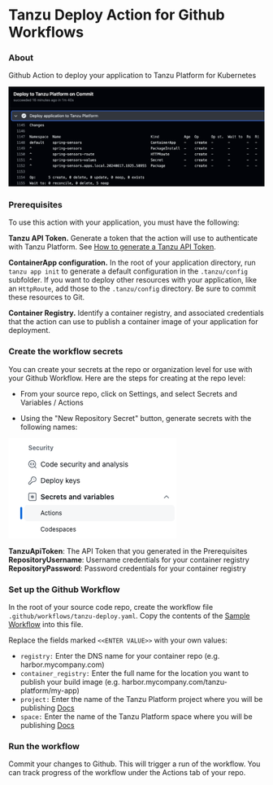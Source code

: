 # Tanzu Deploy Action for Github Workflows

### About

Github Action to deploy your application to Tanzu Platform for Kubernetes

![tanzu-deploy-action](images/preview.png)

### Prerequisites

To use this action with your application, you must have the following:

**Tanzu API Token.** Generate a token that the action will use to authenticate with Tanzu Platform. See [How to generate a Tanzu API Token](tanzu-api-token.md).

**ContainerApp configuration.** In the root of your application directory, run `tanzu app init` to generate a default configuration in the `.tanzu/config` subfolder. If you want to deploy other resources with your application, like an `HttpRoute`, add those to the `.tanzu/config` directory. Be sure to commit these resources to Git.

**Container Registry.** Identify a container registry, and associated credentials that the action can use to publish a container image of your application for deployment.

### Create the workflow secrets

You can create your secrets at the repo or organization level for use with your Github Workflow. Here are the steps for creating at the repo level:

* From your source repo, click on Settings, and select Secrets and Variables / Actions

* Using the "New Repository Secret" button, generate secrets with the following names:

![Secrets](images/secrets.png)

**TanzuApiToken**: The API Token that you generated in the Prerequisites<br>
**RepositoryUsername**: Username credentials for your container registry<br>
**RepositoryPassword**: Password credentials for your container registry

### Set up the Github Workflow

In the root of your source code repo, create the workflow file `.github/workflows/tanzu-deploy.yaml`. Copy the contents of the [Sample Workflow](sample-workflow.yaml) into this file.

Replace the fields marked `<<ENTER VALUE>>` with your own values:
* `registry:` Enter the DNS name for your container repo (e.g. harbor.mycompany.com)
* `container_registry:` Enter the full name for the location you want to publish your build image (e.g. harbor.mycompany.com/tanzu-platform/my-app)
* `project:` Enter the name of the Tanzu Platform project where you will be publishing [Docs](https://docs.vmware.com/en/VMware-Tanzu-Platform/services/create-manage-apps-tanzu-platform-k8s/getting-started-set-up-infra.html#create-project)
* `space:` Enter the name of the Tanzu Platform space where you will be publishing [Docs](https://docs.vmware.com/en/VMware-Tanzu-Platform/services/create-manage-apps-tanzu-platform-k8s/getting-started-create-app-envmt.html#create-a-space-in-your-project)

### Run the workflow

Commit your changes to Github. This will trigger a run of the workflow. You can track progress of the workflow under the Actions tab of your repo.
